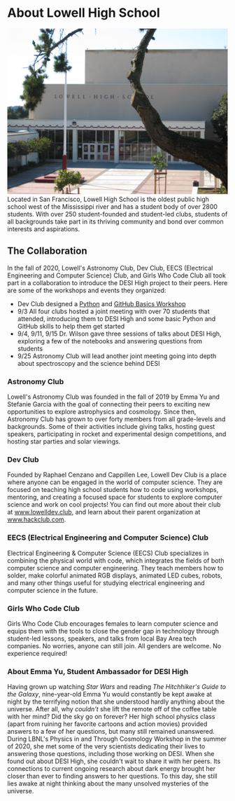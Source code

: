 # About Lowell High School
![](images/LowellHighSchoolMainEntranceFromEuclyptausStreet.jpg)
Located in San Francisco, Lowell High School is the oldest public high school west of the Mississippi river and has a student body of over 2800 students. With over 250 student-founded and student-led clubs, students of all backgrounds take part in its thriving community and bond over common interests and aspirations. 

## The Collaboration
In the fall of 2020, Lowell's Astronomy Club, Dev Club, EECS (Electrical Engineering and Computer Science) Club, and Girls Who Code Club all took part in a collaboration to introduce the DESI High project to their peers. Here are some of the workshops and events they organized:

- Dev Club designed a [Python](https://www.lowelldev.club/workshop/desi-python-intro) and [GitHub Basics Workshop](https://www.lowelldev.club/workshop/github-intro)
- 9/3 All four clubs hosted a joint meeting with over 70 students that attended, introducing them to DESI High and some basic Python and GitHub skills to help them get started
- 9/4, 9/11, 9/15 Dr. Wilson gave three sessions of talks about DESI High, exploring a few of the notebooks and answering questions from students
- 9/25 Astronomy Club will lead another joint meeting going into depth about spectroscopy and the science behind DESI

### Astronomy Club
Lowell's Astronomy Club was founded in the fall of 2019 by Emma Yu and Stefanie Garcia with the goal of connecting their peers to exciting new opportunities to explore astrophysics and cosmology. Since then, Astronomy Club has grown to over forty members from all grade-levels and backgrounds. Some of their activities include giving talks, hosting guest speakers, participating in rocket and experimental design competitions, and hosting star parties and solar viewings.

### Dev Club
Founded by Raphael Cenzano and Cappillen Lee, Lowell Dev Club is a place where anyone can be engaged in the world of computer science. They are focused on teaching high school students how to code using workshops, mentoring, and creating a focused space for students to explore computer science and work on cool projects! You can find out more about their club at www.lowelldev.club, and learn about their parent organization at www.hackclub.com.

### EECS (Electrical Engineering and Computer Science) Club
Electrical Engineering & Computer Science (EECS) Club specializes in combining the physical world with code, which integrates the fields of both computer science and computer engineering. They teach members how to solder, make colorful animated RGB displays, animated LED cubes, robots, and many other things useful for studying electrical engineering and computer science in the future.

### Girls Who Code Club
Girls Who Code Club encourages females to learn computer science and equips them with the tools to close the gender gap in technology through student-led lessons, speakers, and talks from local Bay Area tech companies.  No worries, anyone can still join. All genders are welcome. No experience required!

### About Emma Yu, Student Ambassador for DESI High
Having grown up watching *Star Wars* and reading *The Hitchhiker's Guide to the Galaxy*, nine-year-old Emma Yu would constantly be kept awake at night by the terrifying notion that she understood hardly anything about the universe. After all, why *couldn't* she lift the remote off of the coffee table with her mind? Did the sky go on forever? Her high school physics class (apart from ruining her favorite cartoons and action movies) provided answers to a few of her questions, but many still remained unanswered. During LBNL's Physics in and Through Cosmology Workshop in the summer of 2020, she met some of the very scientists dedicating their lives to answering those questions, including those working on DESI. When she found out about DESI High, she couldn't wait to share it with her peers. Its connections to current ongoing research about dark energy brought her closer than ever to finding answers to her questions. To this day, she still lies awake at night thinking about the many unsolved mysteries of the universe.
